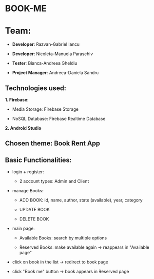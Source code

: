# BOOK-ME

# Team:

- **Developer**: Razvan-Gabriel Iancu

- **Developer**: Nicoleta-Manuela Paraschiv

- **Tester**: Bianca-Andreea Gheldiu

- **Project Manager**: Andreea-Daniela Sandru

## Technologies used:

**1. Firebase:**

  - Media Storage: Firebase Storage
  
  - NoSQL Database: Firebase Realtime Database
  
**2. Android Studio**
 
 
## Chosen theme: **Book Rent App**


## Basic Functionalities:
  
 - login + register: 
 
    - 2 account types: Admin and Client
 
 - manage Books:
 
    - ADD BOOK: id, name, author, state (available), year, category
    
    - UPDATE BOOK
    
    - DELETE  BOOK
  
  - main page:
  
    - Available Books: search by multiple options  
    
    - Reserved Books: make available again -> reappears in "Available page"
   
- click on book in the list -> redirect to book page
   
- click "Book me" button -> book appears in Reserved page
